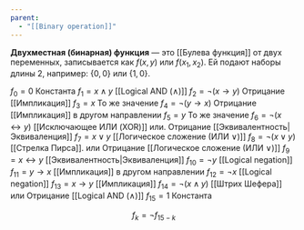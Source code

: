 ```yaml
---
parent:
  - "[[Binary operation]]"
---
```


**Двухместная (бинарная) функция** — это [[Булева функция]] от двух переменных, записывается как $f(x, y)$ или $f(x_1, x_2)$. Ей подают наборы длины 2, например: $\{0, 0\}$ или $\{1, 0\}$.


$f_0 =0$                 Константа
$f_1 =x∧y$           [[Logical AND (∧)]]
$f_2 =¬(x→y)$    Отрицание [[Импликация]]
$f_3 =x$                 То же значение
$f_4 =¬(y→x)$    Отрицание [[Импликация]] в другом направлении
$f_5 =y$                 То же значение
$f_6 =¬(x↔y)$    [[Исключающее ИЛИ (XOR)]]     или.          Отрицание [[Эквивалентность|Эквиваленция]]
$f_7 =x∨y$           [[Логическое сложение (ИЛИ ∨)]]
$f_8 =¬(x∨y)$      [[Стрелка Пирса]].     или        Отрицание [[Логическое сложение (ИЛИ ∨)]]
$f_9 =x↔y$         [[Эквивалентность|Эквиваленция]]
$f_10 =¬y$             [[Logical negation]]
$f_11 =y→x$        [[Импликация]] в другом направлении
$f_12 =¬x$             [[Logical negation]]
$f_13 =x→y$        [[Импликация]]
$f_14 =¬(x∧y)$    [[Штрих Шефера]]       или        Отрицание [[Logical AND (∧)]]
$f_15 =1$                Константа


$$f_k =¬f_{15−k}$$